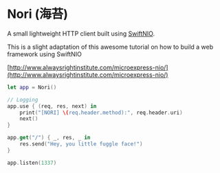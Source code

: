 # Nori (海苔)

A small lightweight HTTP client built using [SwiftNIO](https://github.com/apple/swift-nio).

This is a slight adaptation of this awesome tutorial on how to build a
web framework using SwiftNIO

[http://www.alwaysrightinstitute.com/microexpress-nio/](http://www.alwaysrightinstitute.com/microexpress-nio/)

```swift
let app = Nori()

// Logging
app.use { (req, res, next) in
    print("[NORI] \(req.header.method):", req.header.uri)
    next()
}

app.get("/") { _, res, _ in
    res.send("Hey, you little fuggle face!")
}

app.listen(1337)
```
